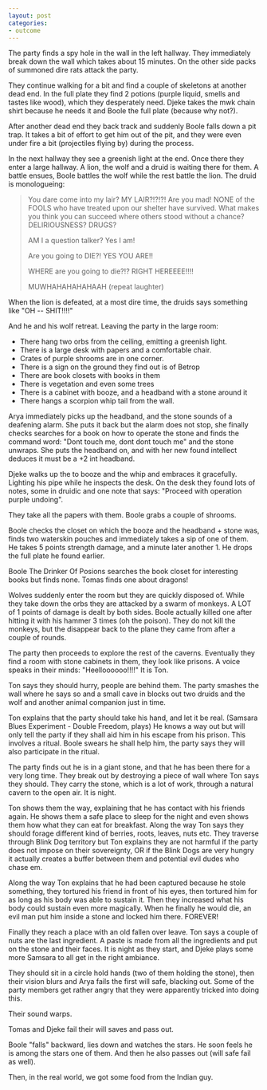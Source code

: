```yaml
---
layout: post
categories:
- outcome
---
```


The party finds a spy hole in the wall in the left hallway. They immediately break down the wall which takes about 15 minutes. On the other side packs of summoned dire rats attack the party.

They continue walking for a bit and find a couple of skeletons at another dead end. In the full plate they find 2 potions (purple liquid, smells and tastes like wood), which they desperately need. Djeke takes the mwk chain shirt because he needs it and Boole the full plate (because why not?).

After another dead end they back track and suddenly Boole falls down a pit trap. It takes a bit of effort to get him out of the pit, and they were even under fire a bit (projectiles flying by) during the process.

In the next hallway they see a greenish light at the end. Once there they enter a large hallway. A lion, the wolf and a druid is waiting there for them. A battle ensues, Boole battles the wolf while the rest battle the lion. The druid is monologueing:

> You dare come into my lair? MY LAIR?!?!?! Are you mad! NONE of the FOOLS who have treated upon our shelter have survived. What makes you think you can succeed where others stood without a chance? DELIRIOUSNESS? DRUGS?
> 
> AM I a question talker? Yes I am!
> 
> Are you going to DIE?! YES YOU ARE!!
> 
> WHERE are you going to die?!? RIGHT HEREEEE!!!!
> 
> MUWHAHAHAHAHAAH (repeat laughter)

When the lion is defeated, at a most dire time, the druids says something like "OH -- SHIT!!!!"

And he and his wolf retreat. Leaving the party in the large room:

* There hang two orbs from the ceiling, emitting a greenish light.
* There is a large desk with papers and a comfortable chair.
* Crates of purple shrooms are in one corner.
* There is a sign on the ground they find out is of Betrop
* There are book closets with books in them
* There is vegetation and even some trees
* There is a cabinet with booze, and a headband with a stone around it
* There hangs a scorpion whip tail from the wall.

Arya immediately picks up the headband, and the stone sounds of a deafening alarm. She puts it back but the alarm does not stop, she finally checks searches for a book on how to operate the stone and finds the command word: "Dont touch me, dont dont touch me" and the stone unwraps. She puts the headband on, and with her new found intellect deduces it must be a +2 int headband.

Djeke walks up the to booze and the whip and embraces it gracefully. Lighting his pipe while he inspects the desk. On the desk they found lots of notes, some in druidic and one note that says: "Proceed with operation purple undoing".

They take all the papers with them. Boole grabs a couple of shrooms.

Boole checks the closet on which the booze and the headband + stone was, finds two waterskin pouches and immediately takes a sip of one of them. He takes 5 points strength damage, and a minute later another 1. He drops the full plate he found earlier.

Boole The Drinker Of Posions searches the book closet for interesting books but finds none. Tomas finds one about dragons!

Wolves suddenly enter the room but they are quickly disposed of. While they take down the orbs they are attacked by a swarm of monkeys. A LOT of 1 points of damage is dealt by both sides. Boole actually killed one after hitting it with his hammer 3 times (oh the poison). They do not kill the monkeys, but the disappear back to the plane they came from after a couple of rounds.

The party then proceeds to explore the rest of the caverns. Eventually they find a room with stone cabinets in them, they look like prisons. A voice speaks in their minds: "Heelloooooo!!!!" It is Ton.

Ton says they should hurry, people are behind them. The party smashes the wall where he says so and a small cave in blocks out two druids and the wolf and another animal companion just in time.

Ton explains that the party should take his hand, and let it be real. (Samsara Blues Experiment - Double Freedom, plays) He knows a way out but will only tell the party if they shall aid him in his escape from his prison. This involves a ritual. Boole swears he shall help him, the party says they will also participate in the ritual.

The party finds out he is in a giant stone, and that he has been there for a very long time. They break out by destroying a piece of wall where Ton says they should. They carry the stone, which is a lot of work, through a natural cavern to the open air. It is night.

Ton shows them the way, explaining that he has contact with his friends again.  He shows them a safe place to sleep for the night and even shows them how what they can eat for breakfast. Along the way Ton says they should forage different kind of berries, roots, leaves, nuts etc. They traverse through Blink Dog territory but Ton explains they are not harmful if the party does not impose on their sovereignty, OR if the Blink Dogs are very hungry it actually creates a buffer between them and potential evil dudes who chase em.

Along the way Ton explains that he had been captured because he stole something, they tortured his friend in front of his eyes, then tortured him for as long as his body was able to sustain it. Then they increased what his body could sustain even more magically. When he finally he would die, an evil man put him inside a stone and locked him there. FOREVER!

Finally they reach a place with an old fallen over leave. Ton says a couple of nuts are the last ingredient. A paste is made from all the ingredients and put on the stone and their faces. It is night as they start, and Djeke plays some more Samsara to all get in the right ambiance.

They should sit in a circle hold hands (two of them holding the stone), then their vision blurs and Arya fails the first will safe, blacking out. Some of the party members get rather angry that they were apparently tricked into doing this.

Their sound warps.

Tomas and Djeke fail their will saves and pass out.

Boole "falls" backward, lies down and watches the stars. He soon feels he is among the stars one of them. And then he also passes out (will safe fail as well).

Then, in the real world, we got some food from the Indian guy.
